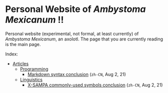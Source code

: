 # Personal Website of *Ambystoma Mexicanum* !!

Personal website (experimental, not formal, at least currently) of *Ambystoma Mexicanum*, an axolotl. The page that you are currently reading is the main page.

Index:

- [Articles](/articles/ "/articles/")
	- [Programming](/articles/prog/ "/articles/prog/")
		- [Markdown syntax conclusion](/articles/prog/markdown "/articles/prog/markdown") (`zh-CN`, Aug 2, 21)
	- [Linguistics](/articles/ling/ "/articles/ling/")
		- [X-SAMPA commonly-used symbols conclusion](/articles/ling/xsampa "/articles/ling/xsampa") (`zh-CN`, Aug 2, 21)

